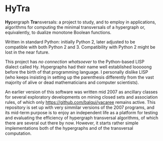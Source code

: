 # HyTra
**Hy**pergraph **Tra**nsversals: a project to study, and to employ in applications, algorithms for computing the minimal transversals of a hypergraph or, equivalently, to dualize monotone Boolean functions. 

Written in standard Python: initially Python 2, later adjusted to be compatible with both Python 2 and 3. Compatibility with Python 2 might be lost in the near future.

This project has _no connection whatsoever_ to the Python-based LISP dialect called Hy. Hypergraphs had their name well established looooong before the birth of that programming language. I personally dislike LISP (who keeps insisting in setting up the parenthesis differently from the vast majority of alive or dead mathematicians and computer scientists).

An earlier version of this software was written mid 2007 as ancillary classes for several exploratory developments on mining closed sets and association rules, of which only https://github.com/balqui/yacaree remains active. This repository is set up with very simmilar versions of the 2007 programs, and its mid-term purpose is to enjoy an independent life as a platform for testing and evaluating the efficiency of hypergraph transversal algorithms, of which there are several out there by now. However, it starts rather simple implementations both of the hypergraphs and of the transversal computation.
